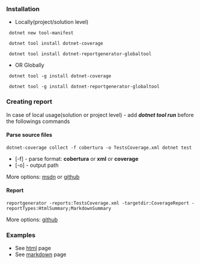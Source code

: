 ### Installation

 - Locally(project/solution level)

```
 dotnet new tool-manifest
```
```
 dotnet tool install dotnet-coverage
```
```
 dotnet tool install dotnet-reportgenerator-globaltool
```

 - OR Globally

```
 dotnet tool -g install dotnet-coverage
```
```
 dotnet tool -g install dotnet-reportgenerator-globaltool
```
### Creating report
In case of local usage(solution or project level) - add ***dotnet tool run*** before the followings commands
#### Parse source files
```
dotnet-coverage collect -f cobertura -o TestsCoverage.xml dotnet test
```
 - [-f] - parse format: **cobertura** or **xml** or **coverage**
 - [-o] - output path

More options: [msdn](https://learn.microsoft.com/en-us/dotnet/core/additional-tools/dotnet-coverage) or [github](https://github.com/dotnet/docs/blob/main/docs/core/additional-tools/dotnet-coverage.md)

#### Report
```
reportgenerator -reports:TestsCoverage.xml -targetdir:CoverageReport -reportTypes:HtmlSummary;MarkdownSummary
```
More options: [github](https://github.com/danielpalme/ReportGenerator)

### Examples

 - See [html](http://htmlpreview.github.io/?https://github.com/7bnx/CSharpSnippets/blob/master/Tests/CodeCoverageVizualization/CoverageReport/summary.html) page
 - See [markdown](https://github.com/7bnx/CSharpSnippets/blob/master/Tests/CodeCoverageVizualization/CoverageReport/Summary.md) page